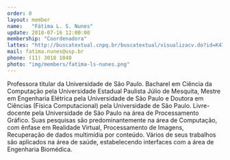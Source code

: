 ```yaml
---
order: 0
layout: member
name:   "Fátima L. S. Nunes"
update: 2018-07-16 12:00:00
membership: "Coordenadora"
lattes: "http://buscatextual.cnpq.br/buscatextual/visualizacv.do?id=K4760963Y2"
mail: fatima.nunes@usp.br
phone: (11) 3018 1040
photo: "img/members/fatima-ls-nunes.png"
---
```


Professora titular da Universidade de São Paulo. Bacharel em Ciência da Computação pela Universidade Estadual Paulista Júlio de Mesquita, Mestre em Engenharia Elétrica pela Universidade de São Paulo e Doutora em Ciências (Física Computacional) pela Universidade de São Paulo. Livre-docente pela Universidade de São Paulo na área de Processamento Gráfico. Suas pesquisas são predominantemente na área de Computação, com ênfase em Realidade Virtual, Processamento de Imagens, Recuperação de dados multimídia por conteúdo. Vários de seus trabalhos são aplicados na área de saúde, estabelecendo interfaces com a área de Engenharia Biomédica.
